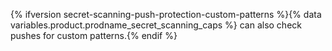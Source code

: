 {% ifversion secret-scanning-push-protection-custom-patterns %}{% data variables.product.prodname_secret_scanning_caps %} can also check pushes for custom patterns.{% endif %}
